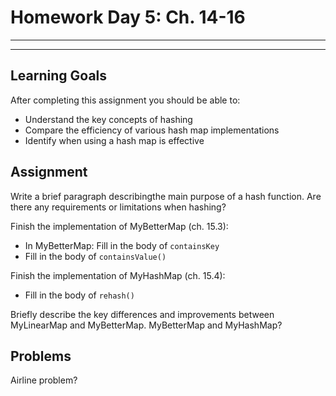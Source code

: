 
# Homework Day 5: Ch. 14-16

---
---

## Learning Goals

After completing this assignment you should be able to:
* Understand the key concepts of hashing
* Compare the efficiency of various hash map implementations
* Identify when using a hash map is effective

## Assignment

Write a brief paragraph describingthe main purpose of a hash function.  Are there any requirements or limitations when hashing?

Finish the implementation of MyBetterMap (ch. 15.3):
* In MyBetterMap: Fill in the body of `containsKey`
* Fill in the body of `containsValue()`

Finish the implementation of MyHashMap (ch. 15.4):
* Fill in the body of `rehash()`

Briefly describe the key differences and improvements between MyLinearMap and MyBetterMap.  MyBetterMap and MyHashMap?

## Problems

Airline problem?